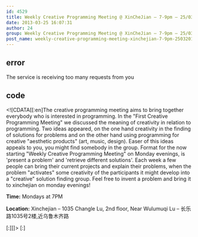 ```yaml
---
id: 4529
title: Weekly Creative Programming Meeting @ XinCheJian – 7-9pm – 25/03/2013
date: 2013-03-25 16:07:31
author: 24
group: Weekly Creative Programming Meeting @ XinCheJian – 7-9pm – 25/03/2013
post_name: weekly-creative-programming-meeting-xinchejian-7-9pm-25032013
---
```


## error
The service is receiving too many requests from you

## code
 <!\[CDATA\[\[:en\]The creative programming meeting aims to bring together everybody who is interested in programming. In the "First Creative Programming Meeting" we discussed the meaning of creativity in relation to programming. Two ideas appeared, on the one hand creativity in the finding of solutions for problems and on the other hand using programming for creative "aesthetic products" (art, music, design). Easer of this ideas appeals to you, you might find somebody in the group. Format for the now starting "Weekly Creative Programming Meeting" on Monday evenings, is 'present a problem' and 'retrieve different solutions'. Each week a few people can bring their current projects and explain their problems, when the problem "activates" some creativity of the participants it might develop into a "creative" solution finding group. Feel free to invent a problem and bring it to xinchejian on monday evenings!

**Time:** Mondays at 7PM

**Location:** Xinchejian – 1035 Changle Lu, 2nd floor, Near Wulumuqi Lu – 长乐路1035号2楼,近乌鲁木齐路

\[:\]\]\]> \[:\]
